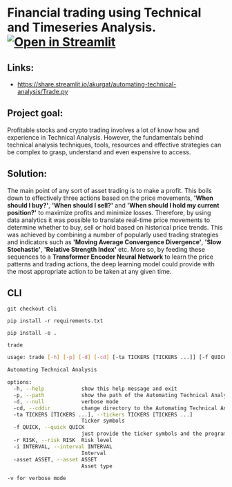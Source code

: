 # Financial trading using Technical and Timeseries Analysis. [![Open in Streamlit](https://static.streamlit.io/badges/streamlit_badge_black_white.svg)](https://share.streamlit.io/akurgat/automating-technical-analysis/Trade.py)

## Links:

* https://share.streamlit.io/akurgat/automating-technical-analysis/Trade.py

## Project goal:

Profitable stocks and crypto trading involves a lot of know how and experience in Technical Analysis. However, the fundamentals behind technical analysis techniques, tools, resources and effective strategies can be complex to grasp, understand and even expensive to access.

## Solution:

The main point of any sort of asset trading is to make a profit. This boils down to effectively three actions based on the price movements, **&#39;When should I buy?&#39;**, **&#39;When should I sell?&#39;** and **&#39;When should I hold my current position?&#39;** to maximize profits and minimize losses. Therefore, by using data analytics it was possible to translate real-time price movements to determine whether to buy, sell or hold based on historical price trends. This was achieved by combining a number of popularly used trading strategies and indicators such as **&#39;Moving Average Convergence Divergence&#39;**, **&#39;Slow Stochastic&#39;**, **&#39;Relative Strength Index&#39;** etc. More so, by feeding these sequences to a **Transformer Encoder Neural Network** to learn the price patterns and trading actions, the deep learning model could provide with the most appropriate action to be taken at any given time.

## CLI
```git checkout cli```

```pip install -r requirements.txt ```

``` pip install -e . ```

```trade ```
```bash
usage: trade [-h] [-p] [-d] [-cd] [-ta TICKERS [TICKERS ...]] [-f QUICK] [-r RISK] [-i INTERVAL] [-asset ASSET]

Automating Technical Analysis

options:
  -h, --help            show this help message and exit
  -p, --path            show the path of the Automating Technical Analysis directory
  -d, --null            verbose mode
  -cd, --cddir          change directory to the Automating Technical Analysis directory
  -ta TICKERS [TICKERS ...], --tickers TICKERS [TICKERS ...]
                        Ticker symbols
  -f QUICK, --quick QUICK
                        just provide the ticker symbols and the program will do the rest using default values
  -r RISK, --risk RISK  Risk level
  -i INTERVAL, --interval INTERVAL
                        Interval
  -asset ASSET, --asset ASSET
                        Asset type

-v for verbose mode
```
